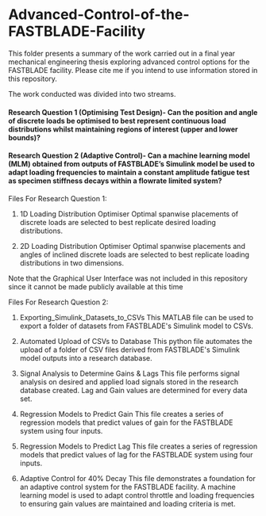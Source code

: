 # Advanced-Control-of-the-FASTBLADE-Facility
This folder presents a summary of the work carried out in a final year mechanical engineering thesis exploring advanced control options for the FASTBLADE facility.  Please cite me if you intend to use information stored in this repository.

The work conducted was divided into two streams.

#### Research Question 1 (Optimising Test Design)- Can the position and angle of discrete loads be optimised to best represent continuous load distributions whilst maintaining regions of interest (upper and lower bounds)?

#### Research Question 2 (Adaptive Control)- Can a machine learning model (MLM) obtained from outputs of FASTBLADE’s Simulink model be used to adapt loading frequencies to maintain a constant amplitude fatigue test as specimen stiffness decays within a flowrate limited system?

Files For Research Question 1:
1) 1D Loading Distribution Optimiser
Optimal spanwise placements of discrete loads are selected to best replicate desired loading distributions.

2) 2D Loading Distribution Optimiser
Optimal spanwise placements and angles of inclined discrete loads are selected to best replicate loading distributions in two dimensions.

Note that the Graphical User Interface was not included in this repository since it cannot be made publicly available at this time

Files For Research Question 2:
1) Exporting_Simulink_Datasets_to_CSVs
This MATLAB file can be used to export a folder of datasets from FASTBLADE's Simulink model to CSVs.

2) Automated Upload of CSVs to Database
This python file automates the upload of a folder of CSV files derived from FASTBLADE's Simulink model outputs into a research database.

3) Signal Analysis to Determine Gains & Lags
This file performs signal analysis on desired and applied load signals stored in the research database created. Lag and Gain values are determined for every data set.

4) Regression Models to Predict Gain
This file creates a series of regression models that predict values of gain for the FASTBLADE system using four inputs.

5) Regression Models to Predict Lag
This file creates a series of regression models that predict values of lag for the FASTBLADE system using four inputs.

6) Adaptive Control for 40% Decay
This file demonstrates a foundation for an adaptive control system for the FASTBLADE facility. A machine learning model is
used to adapt control throttle and loading frequencies to ensuring gain values are maintained and loading criteria 
is met.
